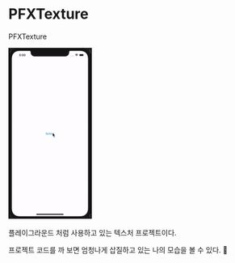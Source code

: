 # PFXTexture
PFXTexture

<img src="/texture+sticky.gif" width="165" height="338">

플레이그라운드 처럼 사용하고 있는 텍스처 프로젝트이다. 

프로젝트 코드를 까 보면 엄청나게 삽질하고 있는 나의 모습을 볼 수 있다. 🥺
